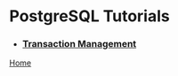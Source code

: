 # PostgreSQL Tutorials

- ### [Transaction Management](https://hakobtp.github.io/postgresql-transaction-management/)

[Home](./../README.md)